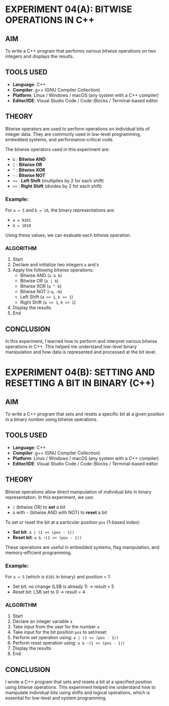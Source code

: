 # EXPERIMENT 04(A): BITWISE OPERATIONS IN C++

## AIM
To write a C++ program that performs various bitwise operations on two integers and displays the results.

## TOOLS USED
- **Language**: C++
- **Compiler**: g++ (GNU Compiler Collection)
- **Platform**: Linux / Windows / macOS (any system with a C++ compiler)
- **Editor/IDE**: Visual Studio Code / Code::Blocks / Terminal-based editor

## THEORY
Bitwise operators are used to perform operations on individual bits of integer data. They are commonly used in low-level programming, embedded systems, and performance-critical code.

The bitwise operators used in this experiment are:

- `&` : **Bitwise AND**  
- `|` : **Bitwise OR**  
- `^` : **Bitwise XOR**  
- `~` : **Bitwise NOT**  
- `<<` : **Left Shift** (multiplies by 2 for each shift)  
- `>>` : **Right Shift** (divides by 2 for each shift)

### Example:
For `a = 5` and `b = 10`, the binary representations are:
- `a = 0101`
- `b = 1010`

Using these values, we can evaluate each bitwise operation.

### ALGORITHM
1. Start  
2. Declare and initialize two integers `a` and `b`  
3. Apply the following bitwise operations:
   - Bitwise AND (`a & b`)
   - Bitwise OR (`a | b`)
   - Bitwise XOR (`a ^ b`)
   - Bitwise NOT (`~a`, `~b`)
   - Left Shift (`a << 1`, `b << 1`)
   - Right Shift (`a >> 1`, `b >> 1`)
4. Display the results  
5. End

## CONCLUSION
In this experiment, I learned how to perform and interpret various bitwise operations in C++. This helped me understand low-level binary manipulation and how data is represented and processed at the bit level.

# EXPERIMENT 04(B): SETTING AND RESETTING A BIT IN BINARY (C++)

## AIM
To write a C++ program that sets and resets a specific bit at a given position in a binary number using bitwise operations.

## TOOLS USED
- **Language**: C++
- **Compiler**: g++ (GNU Compiler Collection)
- **Platform**: Linux / Windows / macOS (any system with a C++ compiler)
- **Editor/IDE**: Visual Studio Code / Code::Blocks / Terminal-based editor

## THEORY
Bitwise operations allow direct manipulation of individual bits in binary representation. In this experiment, we use:

- `|` (bitwise OR) to **set** a bit  
- `&` with `~` (bitwise AND with NOT) to **reset** a bit

To set or reset the bit at a particular position `pos` (1-based index):
- **Set bit**: `a | (1 << (pos - 1))`  
- **Reset bit**: `a & ~(1 << (pos - 1))`

These operations are useful in embedded systems, flag manipulation, and memory-efficient programming.

### Example:
For `a = 5` (which is `0101` in binary) and position = 1:
- Set bit: no change (LSB is already 1) → result = 5
- Reset bit: LSB set to 0 → result = 4

### ALGORITHM
1. Start  
2. Declare an integer variable `a`  
3. Take input from the user for the number `a`  
4. Take input for the bit position `pos` to set/reset  
5. Perform set operation using: `a | (1 << (pos - 1))`  
6. Perform reset operation using: `a & ~(1 << (pos - 1))`  
7. Display the results  
8. End

## CONCLUSION
I wrote a C++ program that sets and resets a bit at a specified position using bitwise operations. This experiment helped me understand how to manipulate individual bits using shifts and logical operations, which is essential for low-level and system programming.
